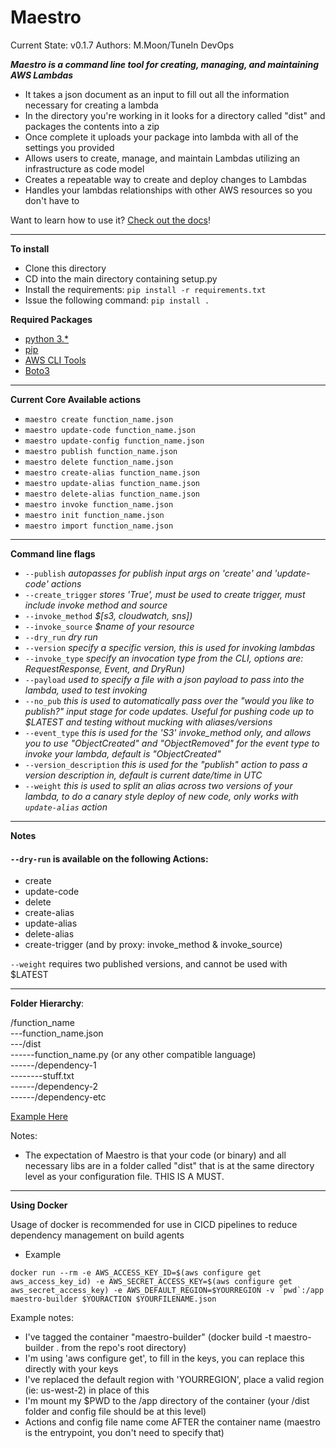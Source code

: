 # Maestro

Current State: v0.1.7
Authors: M.Moon/TuneIn DevOps

***Maestro is a command line tool for creating, managing, and maintaining AWS Lambdas***  
- It takes a json document as an input to fill out all the information necessary for creating a lambda  
- In the directory you're working in it looks for a directory called "dist" and packages the contents into a zip  
- Once complete it uploads your package into lambda with all of the settings you provided  
- Allows users to create, manage, and maintain Lambdas utilizing an infrastructure as code model
- Creates a repeatable way to create and deploy changes to Lambdas  
- Handles your lambdas relationships with other AWS resources so you don't have to

Want to learn how to use it? [Check out the docs](https://github.com/tunein/Maestro/tree/development/docs)!  

---

**To install**  
- Clone this directory  
- CD into the main directory containing setup.py  
- Install the requirements: `pip install -r requirements.txt`  
- Issue the following command: `pip install .`  

**Required Packages**  
- [python 3.*](https://www.python.org/downloads/)
- [pip](https://pip.pypa.io/en/stable/installing/)
- [AWS CLI Tools](https://docs.aws.amazon.com/cli/latest/userguide/installing.html)  
- [Boto3](http://boto3.readthedocs.io/en/latest/guide/quickstart.html)

---

**Current Core Available actions**  
- `maestro create function_name.json`  
- `maestro update-code function_name.json`  
- `maestro update-config function_name.json`  
- `maestro publish function_name.json`  
- `maestro delete function_name.json`  
- `maestro create-alias function_name.json`  
- `maestro update-alias function_name.json`  
- `maestro delete-alias function_name.json`  
- `maestro invoke function_name.json`  
- `maestro init function_name.json`
- `maestro import function_name.json`

---

**Command line flags**  
- `--publish` *autopasses for publish input args on 'create' and 'update-code' actions*  
- `--create_trigger` *stores 'True', must be used to create trigger, must include invoke method and source*  
- `--invoke_method` *$[s3, cloudwatch, sns])*  
- `--invoke_source` *$name of your resource*  
- `--dry_run` *dry run*  
- `--version` *specify a specific version, this is used for invoking lambdas*  
- `--invoke_type` *specify an invocation type from the CLI, options are: RequestResponse, Event, and DryRun)*  
- `--payload` *used to specify a file with a json payload to pass into the lambda, used to test invoking*  
- `--no_pub` *this is used to automatically pass over the "would you like to publish?" input stage for code updates. Useful for pushing code up to $LATEST and testing without mucking with aliases/versions*  
- `--event_type` *this is used for the 'S3' invoke_method only, and allows you to use "ObjectCreated" and "ObjectRemoved" for the event type to invoke your lambda, default is "ObjectCreated"*  
- `--version_description` *this is used for the "publish" action to pass a version description in, default is current date/time in UTC*  
- `--weight` *this is used to split an alias across two versions of your lambda, to do a canary style deploy of new code, only works with `update-alias` action*

---
**Notes**  

#### `--dry-run` is available on the following Actions:
- create  
- update-code  
- delete  
- create-alias  
- update-alias  
- delete-alias  
- create-trigger (and by proxy: invoke_method & invoke_source)  

`--weight` requires two published versions, and cannot be used with $LATEST  

---

**Folder Hierarchy**:  

/function_name  
---function_name.json  
---/dist  
------function_name.py (or any other compatible language)  
------/dependency-1  
--------stuff.txt  
------/dependency-2  
------/dependency-etc  

[Example Here](https://github.com/MoonMoon1919/Maestro/tree/develop/example)

Notes:  
- The expectation of Maestro is that your code (or binary) and all necessary libs are in a folder called "dist" that is at the same directory level as your configuration file. THIS IS A MUST.

---  

**Using Docker**

Usage of docker is recommended for use in CICD pipelines to reduce dependency management on build agents  

- Example  

```docker run --rm -e AWS_ACCESS_KEY_ID=$(aws configure get aws_access_key_id) -e AWS_SECRET_ACCESS_KEY=$(aws configure get aws_secret_access_key) -e AWS_DEFAULT_REGION=$YOURREGION -v `pwd`:/app maestro-builder $YOURACTION $YOURFILENAME.json```   

Example notes:  
- I've tagged the container "maestro-builder" (docker build -t maestro-builder . from the repo's root directory)  
- I'm using 'aws configure get', to fill in the keys, you can replace this directly with your keys  
- I've replaced the default region with 'YOURREGION', place a valid region (ie: us-west-2) in place of this  
- I'm mount my $PWD to the /app directory of the container (your /dist folder and config file should be at this level)  
- Actions and config file name come AFTER the container name (maestro is the entrypoint, you don't need to specify that)  
